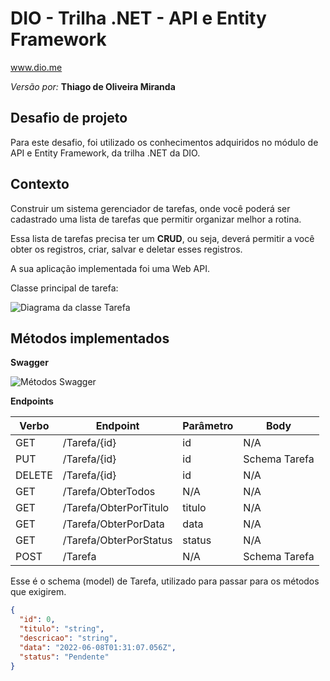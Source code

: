 # DIO - Trilha .NET - API e Entity Framework

www.dio.me

_Versão por:_ **Thiago de Oliveira Miranda**

## Desafio de projeto

Para este desafio, foi utilizado os conhecimentos adquiridos no módulo de API e Entity Framework, da trilha .NET da DIO.

## Contexto

Construir um sistema gerenciador de tarefas, onde você poderá ser cadastrado uma lista de tarefas que permitir organizar melhor a rotina.

Essa lista de tarefas precisa ter um **CRUD**, ou seja, deverá permitir a você obter os registros, criar, salvar e deletar esses registros.

A sua aplicação implementada foi uma Web API.

Classe principal de tarefa:

![Diagrama da classe Tarefa](diagrama.png)

## Métodos implementados

**Swagger**

![Métodos Swagger](swagger.png)

**Endpoints**

| Verbo  | Endpoint               | Parâmetro | Body          |
| ------ | ---------------------- | --------- | ------------- |
| GET    | /Tarefa/{id}           | id        | N/A           |
| PUT    | /Tarefa/{id}           | id        | Schema Tarefa |
| DELETE | /Tarefa/{id}           | id        | N/A           |
| GET    | /Tarefa/ObterTodos     | N/A       | N/A           |
| GET    | /Tarefa/ObterPorTitulo | titulo    | N/A           |
| GET    | /Tarefa/ObterPorData   | data      | N/A           |
| GET    | /Tarefa/ObterPorStatus | status    | N/A           |
| POST   | /Tarefa                | N/A       | Schema Tarefa |

Esse é o schema (model) de Tarefa, utilizado para passar para os métodos que exigirem.

```json
{
  "id": 0,
  "titulo": "string",
  "descricao": "string",
  "data": "2022-06-08T01:31:07.056Z",
  "status": "Pendente"
}
```
